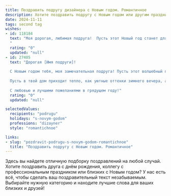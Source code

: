 ```yaml
---
title: Поздравить подругу дизайнера с Новым годом. Романтичное
description: Хотите поздравить подругу с Новым годом или другим праздником? Наш ИИ создаст незабываемое поздравление, а вы обязательно выделитесь среди других.  
date: 2024-11-11
tags: second tag
wishes:
- id: 118184
  text: "Моя дорогая, любимая подруга!  Пусть этот Новый год станет для тебя воплощением всех самых смелых дизайнерских идей – ярким, оригинальным, неповторимым и полным вдохновения! Пусть любовь согревает твоё сердце, а счастье искрится, как праздничные огни. Желаю тебе волшебной ночи, исполнения желаний и всего самого прекрасного в новом году!
  "
  rating: "0"
  updated: "null"
- id: 27405
  text: "Дорогая [Имя подруги]!
  
  С Новым годом тебя, моя замечательная подруга! Пусть этот волшебный праздник подарит тебе яркие краски жизни, как ты сама наполняешь своим талантом каждый день. Желаю, чтобы вдохновение никогда не покидало тебя, а каждый новый проект приносил удовольствие и радость.
  
  Пусть в твой дом приходит тепло, как уютные оттенки зимнего вечера, а вокруг будут лишь искренние люди, готовые поддержать и вдохновить на новые свершения. Пусть твоя жизнь будет насыщена моментами любви и счастья, а каждый миг — как искусный штрих в твоем уникальном произведении.
  
  С любовью и лучшими пожеланиями в грядущем году!"
  rating: "0"
  updated: "null"

selectedValues:
  recipients: "podrugu"
  holidays: "s-novym-godom"
  professions: "dizayner"
  style: "romantichnoe"

links:
- slug: "pozdravit-podrugu-s-novym-godom-romantichnoe"
  title: "Поздравить подругу с Новым годом. Романтичное"
---
```


Здесь вы найдете отличную подборку поздравлений на любой случай.
Хотите поздравить друга с днём рождения, коллегу с профессиональным праздником или близких с Новым годом? У нас есть всё, чтобы сделать ваш поздравительный текст незабываемым. Выбирайте нужную категорию и находите лучшие слова для ваших близких и друзей!
